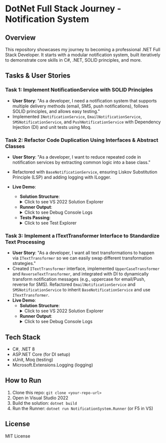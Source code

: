 # DotNet Full Stack Journey - Notification System

## Overview
This repository showcases my journey to becoming a professional .NET Full Stack Developer. It starts with a modular notification system, built iteratively to demonstrate core skills in C#, .NET, SOLID principles, and more.

## Tasks & User Stories
### Task 1: Implement NotificationService with SOLID Principles
- **User Story**: "As a developer, I need a notification system that supports multiple delivery methods (email, SMS, push notifications), follows SOLID principles, and allows easy testing."
- Implemented `INotificationService`, `EmailNotificationService`, `SMSNotificationService`, and `PushNotificationService` with Dependency Injection (DI) and unit tests using Moq.

### Task 2: Refactor Code Duplication Using Interfaces & Abstract Classes
- **User Story**: "As a developer, I want to reduce repeated code in notification services by extracting common logic into a base class."
- Refactored with `BaseNotificationService`, ensuring Liskov Substitution Principle (LSP) and adding logging with ILogger.

- **Live Demo**:
  - **Solution Structure**: 
    <details><summary>Click to see VS 2022 Solution Explorer</summary>
    <img src="docs\Task2_Structure.png" alt="Task 2 Solution Structure" width="600"/>
    </details>
  - **Runner Output**: 
    <details><summary>Click to see Debug Console Logs</summary>
    <img src="docs\Task2_Output.png" alt="Task 2 Runner Output" width="600"/>
    </details>
  - **Tests Passing**: 
    <details><summary>Click to see Test Explorer</summary>
    <img src="docs\Task2_Tests.png" alt="Task 2 Unit Tests" width="600"/>
    </details>

### Task 3: Implement a ITextTransformer Interface to Standardize Text Processing
- **User Story**: "As a developer, I want all text transformations to happen via `ITextTransformer` so we can easily swap different transformation strategies."
- Created `ITextTransformer` interface, implemented `UpperCaseTransformer` and `ReverseTextTransformer`, and integrated with DI to dynamically transform notification messages (e.g., uppercase for email/Push, reverse for SMS). Refactored `EmailNotificationService` and `SMSNotificationService` to inherit `BaseNotificationService` and use `ITextTransformer`.
- **Live Demo**:
  - **Solution Structure**: 
    <details><summary>Click to see VS 2022 Solution Explorer</summary>
    <img src="docs\Task3_Structure.png" alt="Task 3 Solution Structure" width="600"/>
    </details>
  - **Runner Output**: 
    <details><summary>Click to see Debug Console Logs</summary>
    <img src="docs\Task3_Output.png" alt="Task 3 Runner Output" width="600"/>
    </details>
  

## Tech Stack
- C#, .NET 8
- ASP.NET Core (for DI setup)
- xUnit, Moq (testing)
- Microsoft.Extensions.Logging (logging)

## How to Run
1. Clone this repo: `git clone <your-repo-url>`
2. Open in Visual Studio 2022
3. Build the solution: `dotnet build`
4. Run the Runner: `dotnet run NotificationSystem.Runner` (or F5 in VS)

## License
MIT License